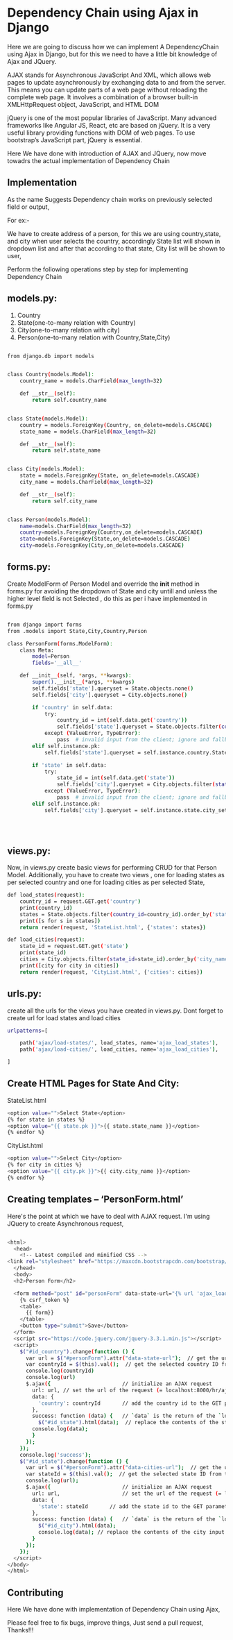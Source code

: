 

# Dependency Chain using Ajax in Django

Here we are going to discuss how we can implement A DependencyChain using Ajax in Django, but for this we need to have a little bit knowledge of Ajax and JQuery.

AJAX stands for Asynchronous JavaScript And XML, which allows web pages to update asynchronously by exchanging data to and from the server. 
This means you can update parts of a web page without reloading the complete web page. It involves a combination of a browser built-in XMLHttpRequest object, 
JavaScript, and HTML DOM

jQuery is one of the most popular libraries of JavaScript. Many advanced frameworks like Angular JS, React, etc are based on jQuery. It is a very useful library providing functions with DOM of web pages. To use bootstrap’s JavaScript part, jQuery is essential.

Here We have done with introduction of AJAX and JQuery, now move towadrs the actual implementation of Dependency Chain



## Implementation


As the name Suggests Dependency chain works on previously selected field or output,

For ex:-

We have to create address of a person, for this we are using country,state, and city 
when user selects the country, accordingly State list will shown in dropdown list and after that according to that state, City list will be shown to user,


Perform the following operations step by step for implementing Dependency Chain


  
## models.py:

1. Country
2. State(one-to-many relation with Country)
3. City(one-to-many relation with city)
4. Person(one-to-many relation with Country,State,City)

```bash

from django.db import models


class Country(models.Model):
    country_name = models.CharField(max_length=32)

    def __str__(self):
        return self.country_name


class State(models.Model):
    country = models.ForeignKey(Country, on_delete=models.CASCADE)
    state_name = models.CharField(max_length=32)

    def __str__(self):
        return self.state_name


class City(models.Model):
    state = models.ForeignKey(State, on_delete=models.CASCADE)
    city_name = models.CharField(max_length=32)

    def __str__(self):
        return self.city_name


class Person(models.Model):
    name=models.CharField(max_length=32)
    country=models.ForeignKey(Country,on_delete=models.CASCADE)
    state=models.ForeignKey(State,on_delete=models.CASCADE)
    city=models.ForeignKey(City,on_delete=models.CASCADE)
```



## forms.py:

Create ModelForm of Person Model and override the __init__ method in forms.py for avoiding the dropdown of State and city untill and unless the higher level field is not Selected ,
do this as per i have implemented in forms.py

```bash

from django import forms
from .models import State,City,Country,Person

class PersonForm(forms.ModelForm):
    class Meta:
        model=Person
        fields='__all__'

    def __init__(self, *args, **kwargs):
        super().__init__(*args, **kwargs)
        self.fields['state'].queryset = State.objects.none()
        self.fields['city'].queryset = City.objects.none()

        if 'country' in self.data:
            try:
                country_id = int(self.data.get('country'))
                self.fields['state'].queryset = State.objects.filter(country_id=country_id).order_by('state_name')
            except (ValueError, TypeError):
                pass  # invalid input from the client; ignore and fallback to empty City queryset
        elif self.instance.pk:
            self.fields['state'].queryset = self.instance.country.State_set.order_by('country_name')

        if 'state' in self.data:
            try:
                state_id = int(self.data.get('state'))
                self.fields['city'].queryset = City.objects.filter(state_id=state_id).order_by('city_name')
            except (ValueError, TypeError):
                pass  # invalid input from the client; ignore and fallback to empty City queryset
        elif self.instance.pk:
            self.fields['city'].queryset = self.instance.state.city_set.order_by('state_name')

    
        

```


## views.py:

Now, in views.py create basic views for performing CRUD for that Person Model. 
Additionally, you have to create two views , one for loading states as per selected country and one for loading cities as per selected State,

```bash
def load_states(request):
    country_id = request.GET.get('country')
    print(country_id)
    states = State.objects.filter(country_id=country_id).order_by('state_name')
    print([s for s in states])
    return render(request, 'StateList.html', {'states': states})

def load_cities(request):
    state_id = request.GET.get('state')
    print(state_id)
    cities = City.objects.filter(state_id=state_id).order_by('city_name')
    print([city for city in cities])
    return render(request, 'CityList.html', {'cities': cities})

```

## urls.py:

create all the urls for the views you have created in views.py.
Dont forget to create url for load states and load cities
  
```bash
urlpatterns=[

    path('ajax/load-states/', load_states, name='ajax_load_states'),
    path('ajax/load-cities/', load_cities, name='ajax_load_cities'),

]
``` 


## Create HTML Pages for State And City:

StateList.html

```bash
<option value="">Select State</option>
{% for state in states %}
<option value="{{ state.pk }}">{{ state.state_name }}</option>
{% endfor %}
```


CityList.html

```bash
<option value="">Select City</option>
{% for city in cities %}
<option value="{{ city.pk }}">{{ city.city_name }}</option>
{% endfor %}
```


## Creating templates – ‘PersonForm.html’

Here's the point at which we have to deal with AJAX request.
I'm using JQuery to create Asynchronous request,

```bash

<html>
  <head>
    <!-- Latest compiled and minified CSS -->
<link rel="stylesheet" href="https://maxcdn.bootstrapcdn.com/bootstrap/4.5.2/css/bootstrap.min.css">
  </head>
  <body>
  <h2>Person Form</h2>

  <form method="post" id="personForm" data-state-url="{% url 'ajax_load_states' %}" data-cities-url="{% url 'ajax_load_cities' %}" >
    {% csrf_token %}
    <table>
      {{ form}}
    </table>
    <button type="submit">Save</button>
  </form> 
  <script src="https://code.jquery.com/jquery-3.3.1.min.js"></script>
  <script>
    $("#id_country").change(function () {
      var url = $("#personForm").attr("data-state-url");  // get the url of the `load_states` view
      var countryId = $(this).val();  // get the selected country ID from the HTML input
      console.log(countryId)
      console.log(url)
      $.ajax({                       // initialize an AJAX request
        url: url, // set the url of the request (= localhost:8000/hr/ajax/load-states/)
        data: {
          'country': countryId       // add the country id to the GET parameters
        },
        success: function (data) {   // `data` is the return of the `load_states` view function
          $("#id_state").html(data);  // replace the contents of the state input with the data that came from the server
        console.log(data);
        }
      });
    });
    console.log('success');
    $("#id_state").change(function () {
      var url = $("#personForm").attr("data-cities-url");  // get the url of the `load_cities` view
      var stateId = $(this).val();  // get the selected state ID from the HTML input
      console.log(url);
      $.ajax({                       // initialize an AJAX request
        url: url,                    // set the url of the request (= localhost:8000/hr/ajax/load-cities/)
        data: {
          'state': stateId       // add the state id to the GET parameters
        },
        success: function (data) {   // `data` is the return of the `load_cities` view function
          $("#id_city").html(data); 
          console.log(data); // replace the contents of the city input with the data that came from the server
        }
      });
    });
  </script>
</body>
</html>

```


## Contributing

Here We have done with implementation of Dependency Chain using Ajax,

Please feel free to fix bugs, improve things, Just send a pull request, Thanks!!!

